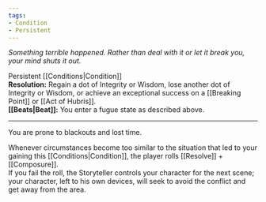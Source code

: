 ```yaml
---
tags:
- Condition
- Persistent
---
```


_Something terrible happened. Rather than deal with it or let it break you, your mind shuts it out._

Persistent [[Conditions|Condition]]\
**Resolution:** Regain a dot of Integrity or Wisdom, lose another dot of Integrity or Wisdom, or achieve an exceptional success on a [[Breaking Point]] or [[Act of Hubris]].\
**[[Beats|Beat]]:** You enter a fugue state as described above.

---

You are prone to blackouts and lost time.

Whenever circumstances become too similar to the situation that led to your gaining this [[Conditions|Condition]], the player rolls [[Resolve]] + [[Composure]].\
If you fail the roll, the Storyteller controls your character for the next scene; your character, left to his own devices, will seek to avoid the conflict and get away from the area.